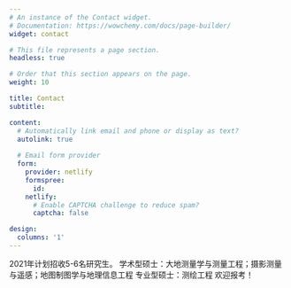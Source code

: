 ```yaml
---
# An instance of the Contact widget.
# Documentation: https://wowchemy.com/docs/page-builder/
widget: contact

# This file represents a page section.
headless: true

# Order that this section appears on the page.
weight: 10

title: Contact
subtitle:

content:
  # Automatically link email and phone or display as text?
  autolink: true
  
  # Email form provider
  form:
    provider: netlify
    formspree:
      id:
    netlify:
      # Enable CAPTCHA challenge to reduce spam?
      captcha: false

design:
  columns: '1'
---
```


2021年计划招收5-6名研究生。
学术型硕士：大地测量学与测量工程；摄影测量与遥感；地图制图学与地理信息工程
专业型硕士：测绘工程
欢迎报考！
